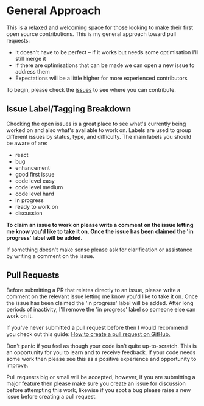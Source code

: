 # General Approach

This is a relaxed and welcoming space for those looking to make their first open source contributions. This is my general approach toward pull requests:

- It doesn't have to be perfect – if it works but needs some optimisation I'll still merge it
- If there are optimisations that can be made we can open a new issue to address them
- Expectations will be a little higher for more experienced contributors

To begin, please check the [issues](https://github.com/theroopesh/freshbey/issues) to see where you can contribute.

## Issue Label/Tagging Breakdown

Checking the open issues is a great place to see what's currently being worked on and also what's available to work on. Labels are used to group different issues by status, type, and difficulty. The main labels you should be aware of are:

- react
- bug
- enhancement
- good first issue
- code level easy
- code level medium
- code level hard
- in progress
- ready to work on
- discussion

**To claim an issue to work on please write a comment on the issue letting me know you'd like to take it on. Once the issue has been claimed the 'in progress' label will be added.**

If something doesn't make sense please ask for clarification or assistance by writing a comment on the issue.

## Pull Requests

Before submitting a PR that relates directly to an issue, please write a comment on the relevant issue letting me know you'd like to take it on. Once the issue has been claimed the 'in progress' label will be added. After long periods of inactivity, I'll remove the 'in progress' label so someone else can work on it.

If you've never submitted a pull request before then I would recommend you check out this guide: [How to create a pull request on GitHub.](https://www.digitalocean.com/community/tutorials/how-to-create-a-pull-request-on-github)

Don't panic if you feel as though your code isn't quite up-to-scratch. This is an opportunity for you to learn and to receive feedback. If your code needs some work then please see this as a positive experience and opportunity to improve.

Pull requests big or small will be accepted, however, if you are submitting a major feature then please make sure you create an issue for discussion before attempting this work, likewise if you spot a bug please raise a new issue before creating a pull request.
